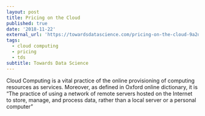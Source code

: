 ```yaml
---
layout: post
title: Pricing on the Cloud
published: true
date: '2018-11-22'
external_url: 'https://towardsdatascience.com/pricing-on-the-cloud-9a2d3f61b67f'
tags:
  - cloud computing
  - pricing
  - tds
subtitle: Towards Data Science
---
```

Cloud Computing is a vital practice of the online provisioning of computing resources as services. Moreover, as defined in Oxford online dictionary, it is “The practice of using a network of remote servers hosted on the Internet to store, manage, and process data, rather than a local server or a personal computer”
